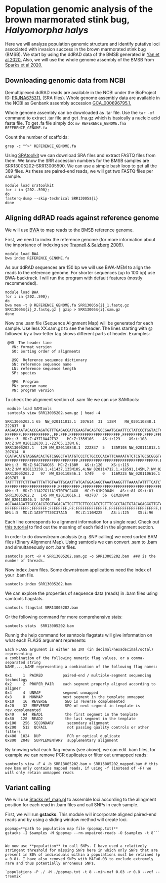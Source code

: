# Population genomic analysis of the brown marmorated stink bug, _Halyomorpha halys_

Here we will analyze population genomic structure and identify putative loci associated with invasion success in the brown marmorated stink bug (BMSB).
We start by using the ddRAD data of the BMSB generated in <a href="https://bmcgenomics.biomedcentral.com/articles/10.1186/s12864-021-07678-z" title="Yan et al 2020.">Yan et al 2020.</a> Also, we will use the whole genome assembly of the BMSB from <a href="https://bmcgenomics.biomedcentral.com/articles/10.1186/s12864-020-6510-7" title="Sparks et al 2020.">Sparks et al 2020.<a>
	
  ## Downloading genomic data from NCBI
 
Demultiplexed ddRAD reads are available in the NCBI under the BioProject ID: <a href="https://www.ncbi.nlm.nih.gov/bioproject/?term=PRJNA675311." title="PRJNA675311.">PRJNA675311.</a> (SRA files).
Whole genome assembly data are available in the NCBI as Genbank assembly accession <a href="https://www.ncbi.nlm.nih.gov/assembly/GCF_000696795.1/" title="GCA_000696795.1.">GCA_000696795.1.</a>
  
Whole genome assembly can be downloaded as .tar file. Use the `tar -xf` command to extract .tar file and get .fna.gz which is basically a nucleic acid fasta file. To get .fa file simply do: `mv REFERENCE_GENOME.fna REFERENCE_GENOME.fa`

 Count the number of scaffolds:
  
`grep -c "^>" REFERENCE_GENOME.fa`
  
Using <a href="https://github.com/ncbi/sra-tools/wiki/HowTo:-fasterq-dump" title="SRAtoolkit">SRAtoolkit</a> we can download SRA files and extract FASTQ files from them. We know the SRR accession numbers for the BMSB samples are SRR13005202-SRR13005590. We can use a simple bash loop to get all the 389 files. As these are paired-end reads, we will get two FASTQ files per sample.
 
```
module load sratoolkit
for i in {202..590};
do
fasterq-dump --skip-technical SRR13005${i}
done
```

  
  ## Aligning ddRAD reads against reference genome
  
We will use <a href="http://bio-bwa.sourceforge.net/bwa.shtml" title="BWA">BWA</a> to map reads to the BMSB reference genome. 

 First, we need to index the reference genome (for more information about the importance of indexing see <a href="https://www.nature.com/articles/nbt0509-455" title="Trapnell & Salzberg 2009">Trapnell & Salzberg 2009</a>).
 
```
module load BWA
bwa index REFERENCE_GENOME.fa
```
  
As our ddRAD sequences are 150 bp we will use BWA-MEM to align the reads to the reference genome. For shorter sequences (up to 100 bp) use BWA-backtrack.
I will run the program with default features (mostly recommended).
  
```
module load BWA
for i in {202..590};
do
bwa mem -t 8 REFERENCE_GENOME.fa SRR13005${i}_1.fastq.gz SRR13005${i}_2.fastq.gz | gzip > SRR13005${i}.sam.gz
done
  ```
  
 Now one .sam file (Sequence Alignment Map) will be generated for each sample. Use less XX.sam.gz to see the header. The lines starting with @ followed by a two-letter tag shows different parts of header. Examples:
 ``` 
  @HD  The header line
	VN: format version
	SO: Sorting order of alignments

	@SQ  Reference sequence dictionary
	SN: reference sequence name
	LN: reference sequence length
	SP: species

	@PG  Program
	PN: program name
	VN: program version
```
 
To check the alignment section of .sam file we can use SAMtools:
  
 ```
  module load SAMtools
  samtools view SRR13005202.sam.gz | head -4
  ```
  
  ```
  SRR13005202.1	65	NW_020111013.1	207614	31	138M	NW_020110848.1	222837	0	AAGACAAATACACCGAGATGTTTGAGACGATCGAAGTACAGTGCCGAATGCAATTCCTATCCCTGGTACTGAAGATTCAGCTGGCAAAAGAACTAGGGAAGAAAGAGGGAATGCCGAGAGACCGCTCGTTTGTGGAAT	FFFFFFF:FFFFFFFFFFFF,,FF:FFF:FFFFFFFFFFFFFFFFFFFFFFF,FFFFFFFFF:FFFF:FFFFFFFFFFFFFFFFF,FFFFF:FFFFFFFFFFFFFFFFFF:FFFFFFFFFFFFFFFFFFF,FFFFFFF	NM:i:3	MD:Z:43T18A42T32	MC:Z:135M10S	AS:i:123	XS:i:108	XA:Z:NW_020112830.1,-22765,138M,6;
SRR13005202.1	129	NW_020110848.1	222837	5	135M10S	NW_020111013.1	207614	0	CGATACATGTAGGGACACTGTCGGGCTATATGTCCCTCTGCCCCACATTCAAAATATCTCGTGCGCGGGTAATGCGCCACTAGATGCCCAACCCTCCCGCAACCATGACACTTGCGGTCCTCCCGCCGACCATTGTTTCTGGGTT	FFFFFFFFFFFFFFFFFFFFFFFFFFFFFFFFF:FFFFFFFFFFFFFFFFFFFFFFFFFFFFFFFFFFF:FFFFFFFFF:F:FFFFFFFF:FFFFFFFFFFFFFFFFFF,FFFFFF::FFFFFFFFFF,,F,::F::FFFFFFFF	NM:i:3	MD:Z:54C7A6C65	MC:Z:138M	AS:i:120	XS:i:115	XA:Z:NW_020113259.1,+11437,135M10S,4;NW_020114712.1,+18591,145M,7;NW_020113353.1,+54411,135M10S,6;NW_020113948.1,-35551,2S78M4I61M,10;
SRR13005202.2	97	NW_020110846.1	5749	0	116M22S	NW_020110616.1	493707	0	TATTTTTTCTTTAATTTATTGTAATTGCAATTATGATGGAGAGCTAAATAAGGTTTAAAATATTTTCATCTGCTCAACCTGGTCTCGATTCATCAAACTTCAGGAGGACACGCGCCACTGGACCACCAAGTACCCCCT	FFFFFFFFFFFFFFFFFFFFFFF:FFFFFFFFFF:FFFFFFFFFFFFFFFFFFFFFFFFFFFFFFFFFFFFFFFFFFFFFFFFFFFFFFFFFFFFFFFFFFFFFFFFFFFFFFFFFFFFFFFFFFFFFFFFFFFFFFF	NM:i:7	MD:Z:11A27G11A19T0T9C24G8	MC:Z:61M2D84M	AS:i:81	XS:i:81
SRR13005202.2	145	NW_020110616.1	493707	56	61M2D84M	NW_020110846.1	5749	0	AGCAAAAGATTGCCCACGTGGTAGACATTCCTTTCTTCCCATCTCTTTCGCCTACTGTACAGAGGGTTGTAGCCAGGAAACCTATTCTTCTATTGACCTCTTTCTCATCCACTATTTCTCTCATATTCTTCATGATTTGGTTATA	FFFFFFFFFFF:FFFFFFF:FFFFFFFF,FF:FFFFFFFFFFFFFF,FFFFFFFFFFFFFFFFFFFFFF,FFFFFFFFFFFFFFFFFFFFFFF:FFFFFFFFFFFFFFFFFFFFFFFFFF:FFFFFFFFFFFF,FFFFFFFFFFF	NM:i:5	MD:Z:1A59^TT30C37A15	MC:Z:116M22S	AS:i:125	XS:i:96
```

 Each line corresponds to alignment information for a single read. Check out <a href="https://hbctraining.github.io/Intro-to-rnaseq-hpc-O2/lessons/04_alignment_quality.html" title="this tutorial">this tutorial</a> to find out the meaning of each field in the alignment section.
  
  

In order to do downstream analysis (e.g. SNP calling) we need sorted BAM files (Binary Alignment Map). Using samtools we can convert .sam to .bam and simultaneously sort .bam files.	

`samtools sort -@ 4 SRR13005202.sam.gz -o SRR13005202.bam  ##@ is the number of threads.`

Now index .bam files. Some downstream applications need the index of your .bam file.
	
`samtools index SRR13005202.bam`
  
We can explore the properties of sequence data (reads) in .bam files using samtools flagstats. 
	
`samtools flagstat SRR13005202.bam`

Or the following command for more comprehensive stats:

`samtools stats  SRR13005202.bam`

Runnig the help command for samtools flagstats will give information on what each FLAGS argument represents:
	
```
Each FLAGS argument is either an INT (in decimal/hexadecimal/octal) representing
a combination of the following numeric flag values, or a comma-separated string
NAME,...,NAME representing a combination of the following flag names:

0x1     1  PAIRED         paired-end / multiple-segment sequencing technology
0x2     2  PROPER_PAIR    each segment properly aligned according to aligner
0x4     4  UNMAP          segment unmapped
0x8     8  MUNMAP         next segment in the template unmapped
0x10    16  REVERSE        SEQ is reverse complemented
0x20    32  MREVERSE       SEQ of next segment in template is rev.complemented
0x40    64  READ1          the first segment in the template
0x80   128  READ2          the last segment in the template
0x100   256  SECONDARY      secondary alignment
0x200   512  QCFAIL         not passing quality controls or other filters
0x400  1024  DUP            PCR or optical duplicate
0x800  2048  SUPPLEMENTARY  supplementary alignment	
```

By knowing what each flag means (see above), we can edit .bam files, for example we can remove PCR duplicates or filter out unmapped reads:

`samtools view -F 4 -b SRR13005202.bam > SRR13005202_mapped.bam # this new bam only contains mapped reads, if using -f (instead of -F) we will only retain unmapped reads`


## Variant calling

We will use <a href="https://catchenlab.life.illinois.edu/stacks/comp/ref_map.php" title="Stacks ref_map.pl">Stacks ref_map.pl</a> to assemble loci according to the alingment position for each read in .bam files and call SNPs in each sample.

	
First, we will run **gstacks**. This module will incorporate aligned paired-end reads and by using a sliding window method will create loci.

```samples=**path to the directory containing .BAM files**
popmap=**path to population map file (popmap.txt)**
gstacks -I $samples -M $popmap --rm-unpaired-reads -O $samples -t 8```
	

We now use **population** to call SNPs. I have used a relatively stringent threshold for missing SNPs here in which only SNPs that are present in 80% of individuals within a populations must be retained (p = 0.8). I have also removed SNPs with MAF<0.03 to exclude extremely rare and thus potentially erroneous SNPs.

`populations -P ./ -M ./popmap.txt -t 8 --min-maf 0.03 -r 0.8 --vcf --treemix`


	
	



